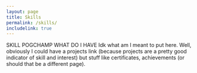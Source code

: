 ```yaml
---
layout: page
title: Skills
permalink: /skills/
includelink: true
---
```


SKILL POGCHAMP WHAT DO I HAVE
Idk what am I meant to put here. Well, obviously I could have a projects link (because projects are a pretty good indicator of skill and interest)
but stuff like certificates, achievements (or should that be a different page).
